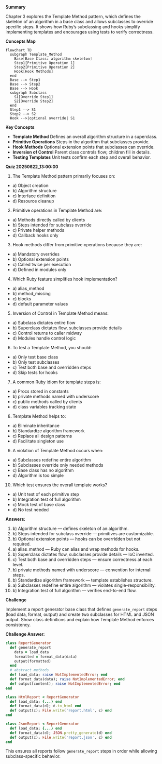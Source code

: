 **Summary**

Chapter 3 explores the Template Method pattern, which defines the skeleton of an algorithm in a base class and allows subclasses to override specific steps. It shows how Ruby’s subclassing and hooks simplify implementing templates and encourages using tests to verify correctness.

**Concepts Map**

```mermaid
flowchart TD
  subgraph Template_Method
    Base[Base Class: algorithm skeleton]
    Step1[Primitive Operation 1]
    Step2[Primitive Operation 2]
    Hook[Hook Methods]
  end
  Base --> Step1
  Base --> Step2
  Base --> Hook
  subgraph Subclass
    S1[Override Step1]
    S2[Override Step2]
  end
  Step1 --> S1
  Step2 --> S2
  Hook -->|optional override| S1
```  

**Key Concepts**

* **Template Method** Defines an overall algorithm structure in a superclass.
* **Primitive Operations** Steps in the algorithm that subclasses provide.
* **Hook Methods** Optional extension points that subclasses can override.
* **Inversion of Control** Parent class controls flow; children fill in details.
* **Testing Templates** Unit tests confirm each step and overall behavior.

**Quiz 20250622_13:00:00**

1. The Template Method pattern primarily focuses on:
- a) Object creation
- b) Algorithm structure
- c) Interface definition
- d) Resource cleanup

2. Primitive operations in Template Method are:
- a) Methods directly called by clients
- b) Steps intended for subclass override
- c) Private helper methods
- d) Callback hooks only

3. Hook methods differ from primitive operations because they are:
- a) Mandatory overrides
- b) Optional extension points
- c) Called twice per execution
- d) Defined in modules only

4. Which Ruby feature simplifies hook implementation?
- a) alias_method
- b) method_missing
- c) blocks
- d) default parameter values

5. Inversion of Control in Template Method means:
- a) Subclass dictates entire flow
- b) Superclass dictates flow, subclasses provide details
- c) Control returns to caller midway
- d) Modules handle control logic

6. To test a Template Method, you should:
- a) Only test base class
- b) Only test subclasses
- c) Test both base and overridden steps
- d) Skip tests for hooks

7. A common Ruby idiom for template steps is:
- a) Procs stored in constants
- b) private methods named with underscore
- c) public methods called by clients
- d) class variables tracking state

8. Template Method helps to:
- a) Eliminate inheritance
- b) Standardize algorithm framework
- c) Replace all design patterns
- d) Facilitate singleton use

9. A violation of Template Method occurs when:
- a) Subclasses redefine entire algorithm
- b) Subclasses override only needed methods
- c) Base class has no algorithm
- d) Algorithm is too simple

10. Which test ensures the overall template works?
- a) Unit test of each primitive step
- b) Integration test of full algorithm
- c) Mock test of base class
- d) No test needed

**Answers:**
1. b) Algorithm structure — defines skeleton of an algorithm.
2. b) Steps intended for subclass override — primitives are customizable.
3. b) Optional extension points — hooks can be overridden but not required.
4. a) alias_method — Ruby can alias and wrap methods for hooks.
5. b) Superclass dictates flow, subclasses provide details — IoC inverted.
6. c) Test both base and overridden steps — ensure correctness at each level.
7. b) private methods named with underscore — convention for internal steps.
8. b) Standardize algorithm framework — template establishes structure.
9. a) Subclasses redefine entire algorithm — violates single-responsibility.
10. b) Integration test of full algorithm — verifies end-to-end flow.

**Challenge**

Implement a report generator base class that defines `generate_report` steps (load data, format, output) and create two subclasses for HTML and JSON output. Show class definitions and explain how Template Method enforces consistency.

**Challenge Answer:**
```ruby
class ReportGenerator
  def generate_report
    data = load_data
    formatted = format_data(data)
    output(formatted)
  end
  # abstract methods
  def load_data; raise NotImplementedError; end
  def format_data(data); raise NotImplementedError; end
  def output(content); raise NotImplementedError; end
end

class HtmlReport < ReportGenerator
  def load_data; {...} end
  def format_data(d); d.to_html end
  def output(c); File.write('report.html', c) end
end

class JsonReport < ReportGenerator
  def load_data; {...} end
  def format_data(d); JSON.pretty_generate(d) end
  def output(c); File.write('report.json', c) end
end
```
This ensures all reports follow `generate_report` steps in order while allowing subclass-specific behavior.